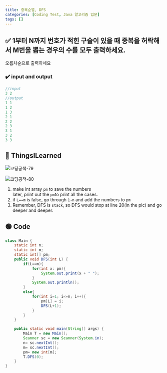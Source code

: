 ```yaml
---
title: 중복순열, DFS
categories: [Coding Test, Java 알고리즘 입문]
tags: []
---
```


## ✅ 1부터 N까지 번호가 적힌 구슬이 있을 때 중복을 허락해서 M번을 뽑는 경우의 수를 모두 출력하세요.

오름차순으로 출력하세요 <br>

### ✔️ input and output

```java
//input
3 2
//output
1 1
1 2
1 3
2 1
2 2
2 3
3 1
3 2
3 3
```

## 🔵 ThingsILearned

![코딩공책-79](https://github.com/user-attachments/assets/40a2f5e6-1487-48e9-97f0-043b03d240a3)

![코딩공책-80](https://github.com/user-attachments/assets/f65d1a79-04a0-4e03-961c-cc7a24c611dd)

1. make int array `pm` to save the numbers <br>
   later, print out the `pm`to print all the cases. <br>
2. if `L==m` is false, go through `1~n` and add the numbers to `pm`<br>
3. Remember, DFS is `stack`, so DFS would stop at line 20(in the pic) and go deeper and deeper. <br>

## 🟢 Code

```java
class Main {
    static int n;
    static int m;
    static int[] pm;
    public void DFS(int L) {
        if(L==m){
            for(int x: pm){
                System.out.print(x + " ");
            }
            System.out.println();
        }
        else{
            for(int i=1; i<=n; i++){
                pm[L] = i;
                DFS(L+1);
            }
        }
    }

    public static void main(String[] args) {
        Main T = new Main();
        Scanner sc = new Scanner(System.in);
        n= sc.nextInt();
        m= sc.nextInt();
        pm= new int[m];
        T.DFS(0);
    }
}
```
